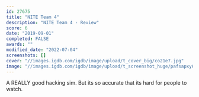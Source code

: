 ```yaml
---
id: 27675
title: "NITE Team 4"
description: "NITE Team 4 - Review"
score: 6
date: "2019-09-01"
completed: FALSE
awards: ""
modified_date: "2022-07-04"
screenshots: []
cover: "//images.igdb.com/igdb/image/upload/t_cover_big/co21e7.jpg"
image: "//images.igdb.com/igdb/image/upload/t_screenshot_huge/pafsapxy6pfteonkavm0.jpg"
---
```

A REALLY good hacking sim. But its so accurate that its hard for people to watch.